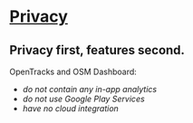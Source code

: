 # [Privacy](Privacy)

## Privacy first, features second.

OpenTracks and OSM Dashboard:
* _do not contain any in-app analytics_
* _do not use Google Play Services_
* _have no cloud integration_
